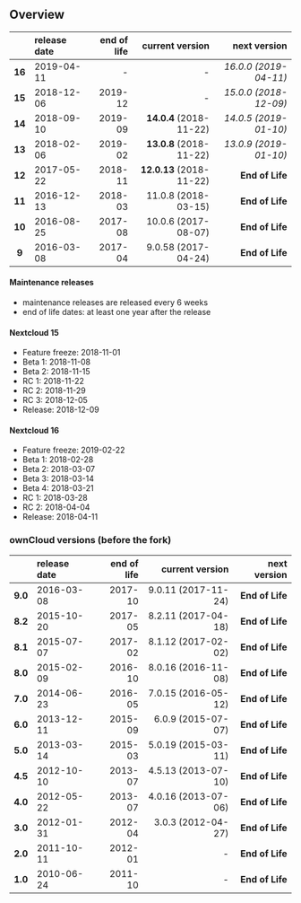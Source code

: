 ## Overview

|        | release date      | end of life      | current version         | next version
|:------:|:------------------|-----------------:|------------------------:|---------------------------:
| **16** | 2019-04-11        | *-*              | *-*                     | *16.0.0 (2019-04-11)*
| **15** | 2018-12-06        | 2019-12          | *-*                     | *15.0.0 (2018-12-09)*
| **14** | 2018-09-10        | 2019-09          | **14.0.4** (2018-11-22) | *14.0.5 (2019-01-10)*
| **13** | 2018-02-06        | 2019-02          | **13.0.8** (2018-11-22) | *13.0.9 (2019-01-10)*
| **12** | 2017-05-22        | 2018-11          | **12.0.13** (2018-11-22)| **End of Life**
| **11** | 2016-12-13        | 2018-03          | 11.0.8 (2018-03-15)     | **End of Life**
| **10** | 2016-08-25        | 2017-08          | 10.0.6 (2017-08-07)     | **End of Life**
|  **9** | 2016-03-08        | 2017-04          | 9.0.58 (2017-04-24)     | **End of Life**

#### Maintenance releases

* maintenance releases are released every 6 weeks
* end of life dates: at least one year after the release

#### Nextcloud 15

* Feature freeze: 2018-11-01
* Beta 1: 2018-11-08
* Beta 2: 2018-11-15
* RC 1: 2018-11-22
* RC 2: 2018-11-29
* RC 3: 2018-12-05
* Release: 2018-12-09

#### Nextcloud 16

* Feature freeze: 2019-02-22
* Beta 1: 2018-02-28
* Beta 2: 2018-03-07
* Beta 3: 2018-03-14
* Beta 4: 2018-03-21
* RC 1: 2018-03-28
* RC 2: 2018-04-04
* Release: 2018-04-11

### ownCloud versions (before the fork)
|          | release date   | end of life | current version         | next version
|:--------:|:---------------|------------:|------------------------:|---------------------:
| **9.0**  | 2016-03-08     | 2017-10     | 9.0.11 (2017-11-24)	    | **End of Life**
| **8.2**  | 2015-10-20     | 2017-05     | 8.2.11 (2017-04-18)     | **End of Life**
| **8.1**  | 2015-07-07     | 2017-02     | 8.1.12 (2017-02-02)     | **End of Life**
| **8.0**  | 2015-02-09     | 2016-10     | 8.0.16 (2016-11-08)     | **End of Life**
| **7.0**  | 2014-06-23     | 2016-05     | 7.0.15 (2016-05-12)     | **End of Life**
| **6.0**  | 2013-12-11     | 2015-09     | 6.0.9 (2015-07-07)      | **End of Life**
| **5.0**  | 2013-03-14     | 2015-03     | 5.0.19 (2015-03-11)     | **End of Life**
| **4.5**  | 2012-10-10     | 2013-07     | 4.5.13 (2013-07-10)     | **End of Life**
| **4.0**  | 2012-05-22     | 2013-07     | 4.0.16 (2013-07-06)     | **End of Life**
| **3.0**  | 2012-01-31     | 2012-04     | 3.0.3 (2012-04-27)      | **End of Life**
| **2.0**  | 2011-10-11     | 2012-01     | *-*                     | **End of Life**
| **1.0**  | 2010-06-24     | 2011-10     | *-*                     | **End of Life**